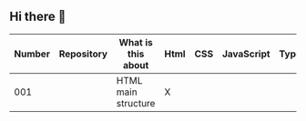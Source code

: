 ## Hi there 👋
|Number|Repository|What is this about| Html | CSS | JavaScript|TypeScript | Phyton| C#| link|
|-------|-------|---------|-------|-----|-------|-------|-------|-------|-------|
|001||HTML main structure        |X      |      |      |    |    |    |

<!--
**TonyDuran-dev/TonyDuran-dev** is a ✨ _special_ ✨ repository because its `README.md` (this file) appears on your GitHub profile.

Here are some ideas to get you started:

- 🔭 I’m currently working on ...
- 🌱 I’m currently learning ...
- 👯 I’m looking to collaborate on ...
- 🤔 I’m looking for help with ...
- 💬 Ask me about ...
- 📫 How to reach me: ...
- 😄 Pronouns: ...
- ⚡ Fun fact: ...
-->
